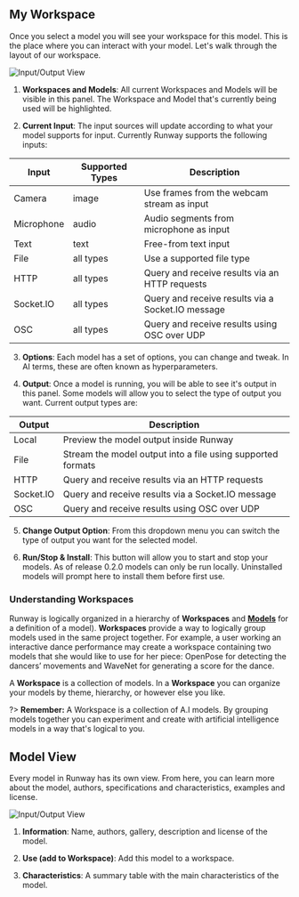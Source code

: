 ## My Workspace

Once you select a model you will see your workspace for this model. This is the place where you can interact with your model. Let's walk through the layout of our workspace.

![Input/Output View](assets/images/views/workspace-annotated.jpg)

1) **Workspaces and Models**: All current Workspaces and Models will be visible in this panel. The Workspace and Model that's currently being used will be highlighted.

2) **Current Input**: The input sources will update according to what your model supports for input. Currently Runway supports the following inputs:

| Input      | Supported Types | Description                                       |
|------------|-----------------|---------------------------------------------------|
| Camera     | image           | Use frames from the webcam stream as input        |
| Microphone | audio           | Audio segments from microphone as input           |
| Text       | text            | Free-from text input                              |
| File       | all types       | Use a supported file type                         |
| HTTP       | all types       | Query and receive results via an HTTP requests    |
| Socket.IO  | all types       | Query and receive results via a Socket.IO message |
| OSC        | all types       | Query and receive results using OSC over UDP      |

3) **Options**: Each model has a set of options, you can change and tweak. In AI terms, these are often known as hyperparameters.

4) **Output**: Once a model is running, you will be able to see it's output in this panel. Some models will allow you to select the type of output you want. Current output types are:

| Output     | Description                                       
|------------|---------------------------------------------------------------------|
| Local      | Preview the model output inside Runway                              |
| File       | Stream the model output into a file using supported formats         |
| HTTP       | Query and receive results via an HTTP requests                      |
| Socket.IO  | Query and receive results via a Socket.IO message                   |
| OSC        | Query and receive results using OSC over UDP                        |

5) **Change Output Option**: From this dropdown menu you can switch the type of output you want for the selected model.

6) **Run/Stop & Install**: This button will allow you to start and stop your models. As of release 0.2.0 models can only be run locally. Uninstalled models will prompt here to install them before first use.


### Understanding Workspaces

Runway is logically organized in a hierarchy of **Workspaces** and [**Models**](getting-started/model-101.md) for a definition of a model). **Workspaces** provide a way to logically group models used in the same project together. For example, a user working an interactive dance performance may create a workspace containing two models that she would like to use for her piece: OpenPose for detecting the dancers’ movements and WaveNet for generating a score for the dance.

A **Workspace** is a collection of models. In a **Workspace** you can organize your models by theme, hierarchy, or however else you like.

?> **Remember:** A Workspace is a collection of A.I models. By grouping models together you can experiment and create with artificial intelligence models in a way that's logical to you.

## Model View

Every model in Runway has its own view. From here, you can learn more about the model, authors, specifications and characteristics, examples and license.

![Input/Output View](assets/images/views/model-view-annotated.png)

1) **Information**: Name, authors, gallery, description and license of the model.

2) **Use (add to Workspace)**: Add this model to a workspace.

3) **Characteristics**: A summary table with the main characteristics of the model.
